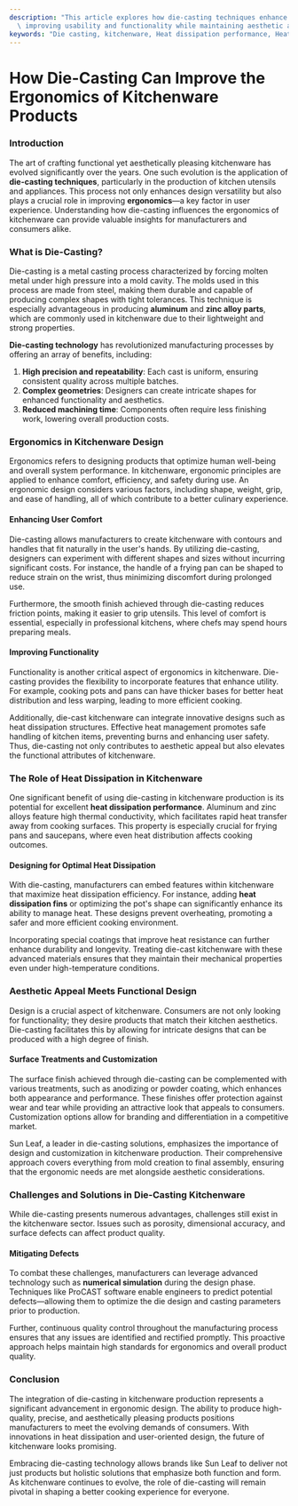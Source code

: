 ```yaml
---
description: "This article explores how die-casting techniques enhance the ergonomics of kitchenware,\
  \ improving usability and functionality while maintaining aesthetic appeal."
keywords: "Die casting, kitchenware, Heat dissipation performance, Heat dissipation structure"
---
```

# How Die-Casting Can Improve the Ergonomics of Kitchenware Products

### Introduction

The art of crafting functional yet aesthetically pleasing kitchenware has evolved significantly over the years. One such evolution is the application of **die-casting techniques**, particularly in the production of kitchen utensils and appliances. This process not only enhances design versatility but also plays a crucial role in improving **ergonomics**—a key factor in user experience. Understanding how die-casting influences the ergonomics of kitchenware can provide valuable insights for manufacturers and consumers alike.

### What is Die-Casting?

Die-casting is a metal casting process characterized by forcing molten metal under high pressure into a mold cavity. The molds used in this process are made from steel, making them durable and capable of producing complex shapes with tight tolerances. This technique is especially advantageous in producing **aluminum** and **zinc alloy parts**, which are commonly used in kitchenware due to their lightweight and strong properties.

**Die-casting technology** has revolutionized manufacturing processes by offering an array of benefits, including:

1. **High precision and repeatability**: Each cast is uniform, ensuring consistent quality across multiple batches.
2. **Complex geometries**: Designers can create intricate shapes for enhanced functionality and aesthetics.
3. **Reduced machining time**: Components often require less finishing work, lowering overall production costs.

### Ergonomics in Kitchenware Design

Ergonomics refers to designing products that optimize human well-being and overall system performance. In kitchenware, ergonomic principles are applied to enhance comfort, efficiency, and safety during use. An ergonomic design considers various factors, including shape, weight, grip, and ease of handling, all of which contribute to a better culinary experience.

#### Enhancing User Comfort

Die-casting allows manufacturers to create kitchenware with contours and handles that fit naturally in the user's hands. By utilizing die-casting, designers can experiment with different shapes and sizes without incurring significant costs. For instance, the handle of a frying pan can be shaped to reduce strain on the wrist, thus minimizing discomfort during prolonged use.

Furthermore, the smooth finish achieved through die-casting reduces friction points, making it easier to grip utensils. This level of comfort is essential, especially in professional kitchens, where chefs may spend hours preparing meals.

#### Improving Functionality

Functionality is another critical aspect of ergonomics in kitchenware. Die-casting provides the flexibility to incorporate features that enhance utility. For example, cooking pots and pans can have thicker bases for better heat distribution and less warping, leading to more efficient cooking. 

Additionally, die-cast kitchenware can integrate innovative designs such as heat dissipation structures. Effective heat management promotes safe handling of kitchen items, preventing burns and enhancing user safety. Thus, die-casting not only contributes to aesthetic appeal but also elevates the functional attributes of kitchenware.

### The Role of Heat Dissipation in Kitchenware

One significant benefit of using die-casting in kitchenware production is its potential for excellent **heat dissipation performance**. Aluminum and zinc alloys feature high thermal conductivity, which facilitates rapid heat transfer away from cooking surfaces. This property is especially crucial for frying pans and saucepans, where even heat distribution affects cooking outcomes.

#### Designing for Optimal Heat Dissipation

With die-casting, manufacturers can embed features within kitchenware that maximize heat dissipation efficiency. For instance, adding **heat dissipation fins** or optimizing the pot's shape can significantly enhance its ability to manage heat. These designs prevent overheating, promoting a safer and more efficient cooking environment.

Incorporating special coatings that improve heat resistance can further enhance durability and longevity. Treating die-cast kitchenware with these advanced materials ensures that they maintain their mechanical properties even under high-temperature conditions.

### Aesthetic Appeal Meets Functional Design

Design is a crucial aspect of kitchenware. Consumers are not only looking for functionality; they desire products that match their kitchen aesthetics. Die-casting facilitates this by allowing for intricate designs that can be produced with a high degree of finish. 

#### Surface Treatments and Customization

The surface finish achieved through die-casting can be complemented with various treatments, such as anodizing or powder coating, which enhances both appearance and performance. These finishes offer protection against wear and tear while providing an attractive look that appeals to consumers. Customization options allow for branding and differentiation in a competitive market.

Sun Leaf, a leader in die-casting solutions, emphasizes the importance of design and customization in kitchenware production. Their comprehensive approach covers everything from mold creation to final assembly, ensuring that the ergonomic needs are met alongside aesthetic considerations.

### Challenges and Solutions in Die-Casting Kitchenware

While die-casting presents numerous advantages, challenges still exist in the kitchenware sector. Issues such as porosity, dimensional accuracy, and surface defects can affect product quality. 
    
#### Mitigating Defects

To combat these challenges, manufacturers can leverage advanced technology such as **numerical simulation** during the design phase. Techniques like ProCAST software enable engineers to predict potential defects—allowing them to optimize the die design and casting parameters prior to production. 

Further, continuous quality control throughout the manufacturing process ensures that any issues are identified and rectified promptly. This proactive approach helps maintain high standards for ergonomics and overall product quality.

### Conclusion

The integration of die-casting in kitchenware production represents a significant advancement in ergonomic design. The ability to produce high-quality, precise, and aesthetically pleasing products positions manufacturers to meet the evolving demands of consumers. With innovations in heat dissipation and user-oriented design, the future of kitchenware looks promising.

Embracing die-casting technology allows brands like Sun Leaf to deliver not just products but holistic solutions that emphasize both function and form. As kitchenware continues to evolve, the role of die-casting will remain pivotal in shaping a better cooking experience for everyone.
